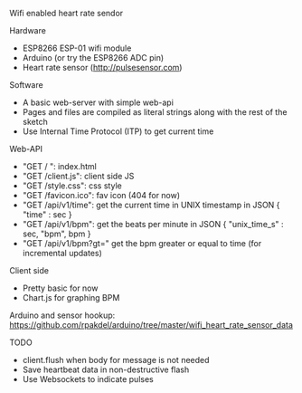 Wifi enabled heart rate sendor

Hardware
* ESP8266 ESP-01 wifi module
* Arduino (or try the ESP8266 ADC pin)
* Heart rate sensor (http://pulsesensor.com)

Software
* A basic web-server with simple web-api
* Pages and files are compiled as literal strings along with the rest of the sketch
* Use Internal Time Protocol (ITP) to get current time

Web-API
* "GET / ": index.html
* "GET /client.js": client side JS
* "GET /style.css": css style
* "GET /favicon.ico": fav icon (404 for now)
* "GET /api/v1/time": get the current time in UNIX timestamp in JSON { "time" : sec }
* "GET /api/v1/bpm": get the beats per minute in JSON { "unix_time_s" : sec, "bpm", bpm }
* "GET /api/v1/bpm?gt=" get the bpm greater or equal to time (for incremental updates)

Client side
* Pretty basic for now
* Chart.js for graphing BPM

Arduino and sensor hookup: https://github.com/rpakdel/arduino/tree/master/wifi_heart_rate_sensor_data

TODO
* client.flush when body for message is not needed
* Save heartbeat data in non-destructive flash
* Use Websockets to indicate pulses
